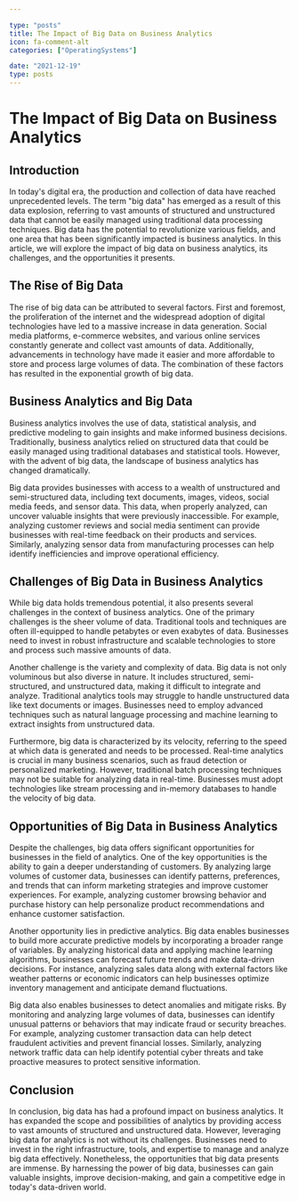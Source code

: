 ```yaml
---

type: "posts"
title: The Impact of Big Data on Business Analytics
icon: fa-comment-alt
categories: ["OperatingSystems"]

date: "2021-12-19"
type: posts
---
```





# The Impact of Big Data on Business Analytics

## Introduction

In today's digital era, the production and collection of data have reached unprecedented levels. The term "big data" has emerged as a result of this data explosion, referring to vast amounts of structured and unstructured data that cannot be easily managed using traditional data processing techniques. Big data has the potential to revolutionize various fields, and one area that has been significantly impacted is business analytics. In this article, we will explore the impact of big data on business analytics, its challenges, and the opportunities it presents.

## The Rise of Big Data

The rise of big data can be attributed to several factors. First and foremost, the proliferation of the internet and the widespread adoption of digital technologies have led to a massive increase in data generation. Social media platforms, e-commerce websites, and various online services constantly generate and collect vast amounts of data. Additionally, advancements in technology have made it easier and more affordable to store and process large volumes of data. The combination of these factors has resulted in the exponential growth of big data.

## Business Analytics and Big Data

Business analytics involves the use of data, statistical analysis, and predictive modeling to gain insights and make informed business decisions. Traditionally, business analytics relied on structured data that could be easily managed using traditional databases and statistical tools. However, with the advent of big data, the landscape of business analytics has changed dramatically.

Big data provides businesses with access to a wealth of unstructured and semi-structured data, including text documents, images, videos, social media feeds, and sensor data. This data, when properly analyzed, can uncover valuable insights that were previously inaccessible. For example, analyzing customer reviews and social media sentiment can provide businesses with real-time feedback on their products and services. Similarly, analyzing sensor data from manufacturing processes can help identify inefficiencies and improve operational efficiency.

## Challenges of Big Data in Business Analytics

While big data holds tremendous potential, it also presents several challenges in the context of business analytics. One of the primary challenges is the sheer volume of data. Traditional tools and techniques are often ill-equipped to handle petabytes or even exabytes of data. Businesses need to invest in robust infrastructure and scalable technologies to store and process such massive amounts of data.

Another challenge is the variety and complexity of data. Big data is not only voluminous but also diverse in nature. It includes structured, semi-structured, and unstructured data, making it difficult to integrate and analyze. Traditional analytics tools may struggle to handle unstructured data like text documents or images. Businesses need to employ advanced techniques such as natural language processing and machine learning to extract insights from unstructured data.

Furthermore, big data is characterized by its velocity, referring to the speed at which data is generated and needs to be processed. Real-time analytics is crucial in many business scenarios, such as fraud detection or personalized marketing. However, traditional batch processing techniques may not be suitable for analyzing data in real-time. Businesses must adopt technologies like stream processing and in-memory databases to handle the velocity of big data.

## Opportunities of Big Data in Business Analytics

Despite the challenges, big data offers significant opportunities for businesses in the field of analytics. One of the key opportunities is the ability to gain a deeper understanding of customers. By analyzing large volumes of customer data, businesses can identify patterns, preferences, and trends that can inform marketing strategies and improve customer experiences. For example, analyzing customer browsing behavior and purchase history can help personalize product recommendations and enhance customer satisfaction.

Another opportunity lies in predictive analytics. Big data enables businesses to build more accurate predictive models by incorporating a broader range of variables. By analyzing historical data and applying machine learning algorithms, businesses can forecast future trends and make data-driven decisions. For instance, analyzing sales data along with external factors like weather patterns or economic indicators can help businesses optimize inventory management and anticipate demand fluctuations.

Big data also enables businesses to detect anomalies and mitigate risks. By monitoring and analyzing large volumes of data, businesses can identify unusual patterns or behaviors that may indicate fraud or security breaches. For example, analyzing customer transaction data can help detect fraudulent activities and prevent financial losses. Similarly, analyzing network traffic data can help identify potential cyber threats and take proactive measures to protect sensitive information.

## Conclusion

In conclusion, big data has had a profound impact on business analytics. It has expanded the scope and possibilities of analytics by providing access to vast amounts of structured and unstructured data. However, leveraging big data for analytics is not without its challenges. Businesses need to invest in the right infrastructure, tools, and expertise to manage and analyze big data effectively. Nonetheless, the opportunities that big data presents are immense. By harnessing the power of big data, businesses can gain valuable insights, improve decision-making, and gain a competitive edge in today's data-driven world.